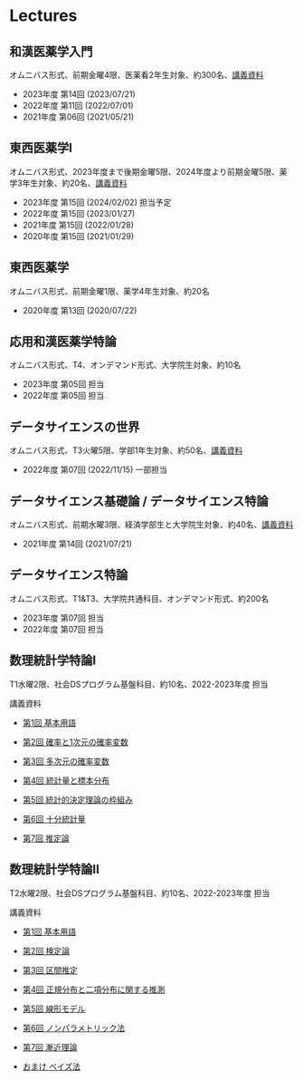 Lectures
========

和漢医薬学入門
--------------

オムニバス形式、前期金曜4限、医薬看2年生対象、約300名、[講義資料](https://speakerdeck.com/okumakito/oku-slide-20210521-1809d6fa-5f76-40db-9167-65b6b755c64c)

<!-- 2024年度 第15回 (2024/07/26) 担当予定 -->
* 2023年度 第14回 (2023/07/21)
* 2022年度 第11回 (2022/07/01)
* 2021年度 第06回 (2021/05/21) 


東西医薬学I
-----------

オムニバス形式、2023年度まで後期金曜5限、2024年度より前期金曜5限、薬学3年生対象、約20名、[講義資料](https://speakerdeck.com/okumakito/oku-slide-20220128)

<!-- 2024年度 第10回 (2024/06/21) 担当予定 -->
* 2023年度 第15回 (2024/02/02) 担当予定
* 2022年度 第15回 (2023/01/27)
* 2021年度 第15回 (2022/01/28)
* 2020年度 第15回 (2021/01/29)


東西医薬学
----------

オムニバス形式、前期金曜1限、薬学4年生対象、約20名

* 2020年度 第13回 (2020/07/22)

応用和漢医薬学特論
------------------

オムニバス形式、T4、オンデマンド形式、大学院生対象、約10名

* 2023年度 第05回 担当
* 2022年度 第05回 担当

データサイエンスの世界
----------------------

オムニバス形式、T3火曜5限、学部1年生対象、約50名、[講義資料](https://speakerdeck.com/okumakito/oku-slide-20221115)

* 2022年度 第07回 (2022/11/15) 一部担当

データサイエンス基礎論 / データサイエンス特論
---------------------------------------------

オムニバス形式、前期水曜3限、経済学部生と大学院生対象、約40名、[講義資料](https://speakerdeck.com/okumakito/oku-slide-20210721)

* 2021年度 第14回 (2021/07/21)

データサイエンス特論
--------------------

オムニバス形式、T1&T3、大学院共通科目、オンデマンド形式、約200名

* 2023年度 第07回 担当
* 2022年度 第07回 担当

数理統計学特論I
---------------

T1水曜2限、社会DSプログラム基盤科目、約10名、2022-2023年度 担当

講義資料

* [第1回 基本用語](https://speakerdeck.com/okumakito/oku-slide-stat1-1)

* [第2回 確率と1次元の確率変数](https://speakerdeck.com/okumakito/oku-slide-stat1-2)

* [第3回 多次元の確率変数](https://speakerdeck.com/okumakito/oku-slide-stat1-3)

* [第4回 統計量と標本分布](https://speakerdeck.com/okumakito/oku-slide-stat1-4)

* [第5回 統計的決定理論の枠組み](https://speakerdeck.com/okumakito/oku-slide-stat1-5)

* [第6回 十分統計量](https://speakerdeck.com/okumakito/oku-slide-stat1-6)

* [第7回 推定論](https://speakerdeck.com/okumakito/oku-slide-stat1-7)


数理統計学特論II
----------------

T2水曜2限、社会DSプログラム基盤科目、約10名、2022-2023年度 担当

講義資料

* [第1回 基本用語](https://speakerdeck.com/okumakito/oku-slide-stat2-1)

* [第2回 検定論](https://speakerdeck.com/okumakito/oku-slide-stat2-2)

* [第3回 区間推定](https://speakerdeck.com/okumakito/oku-slide-stat2-3)

* [第4回 正規分布と二項分布に関する推測](https://speakerdeck.com/okumakito/oku-slide-stat2-4)

* [第5回 線形モデル](https://speakerdeck.com/okumakito/oku-slide-stat2-5)

* [第6回 ノンパラメトリック法](https://speakerdeck.com/okumakito/oku-slide-stat2-6)

* [第7回 漸近理論](https://speakerdeck.com/okumakito/oku-slide-stat2-7)

* [おまけ ベイズ法](https://speakerdeck.com/okumakito/oku-slide-stat2-8)

